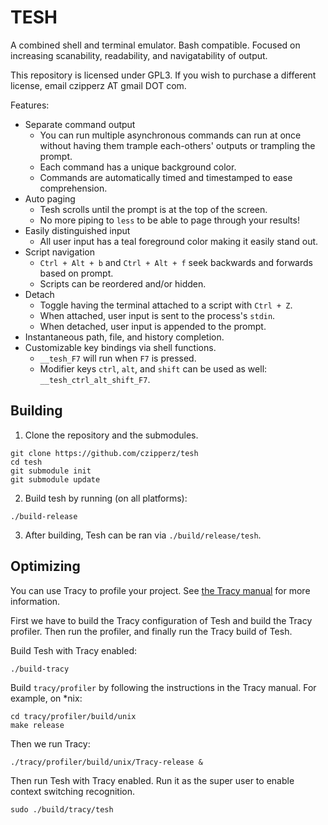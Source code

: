 # TESH

A combined shell and terminal emulator.  Bash compatible.
Focused on increasing scanability, readability, and navigatability of output.

This repository is licensed under GPL3.  If you wish to
purchase a different license, email czipperz AT gmail DOT com.

Features:
* Separate command output
  - You can run multiple asynchronous commands can run at once
    without having them trample each-others' outputs or trampling the prompt.
  - Each command has a unique background color.
  - Commands are automatically timed and timestamped to ease comprehension.
* Auto paging
  - Tesh scrolls until the prompt is at the top of the screen.
  - No more piping to `less` to be able to page through your results!
* Easily distinguished input
  - All user input has a teal foreground color making it easily stand out.
* Script navigation
  - `Ctrl + Alt + b` and `Ctrl + Alt + f` seek backwards and forwards based on prompt.
  - Scripts can be reordered and/or hidden.
* Detach
  - Toggle having the terminal attached to a script with `Ctrl + Z`.
  - When attached, user input is sent to the process's `stdin`.
  - When detached, user input is appended to the prompt.
* Instantaneous path, file, and history completion.
* Customizable key bindings via shell functions.
  - `__tesh_F7` will run when `F7` is pressed.
  - Modifier keys `ctrl`, `alt`, and `shift` can be used as well:
    `__tesh_ctrl_alt_shift_F7`.

## Building

1. Clone the repository and the submodules.

```
git clone https://github.com/czipperz/tesh
cd tesh
git submodule init
git submodule update
```

2. Build tesh by running (on all platforms):

```
./build-release
```

3. After building, Tesh can be ran via `./build/release/tesh`.

## Optimizing

You can use Tracy to profile your project.  See [the Tracy manual] for more information.

[the Tracy manual]: https://bitbucket.com/wolfpld/tracy/downloads/tracy.pdf

First we have to build the Tracy configuration of Tesh and build the Tracy
profiler.  Then run the profiler, and finally run the Tracy build of Tesh.

Build Tesh with Tracy enabled:
```
./build-tracy
```

Build `tracy/profiler` by following the instructions in the Tracy manual.  For example, on *nix:
```
cd tracy/profiler/build/unix
make release
```

Then we run Tracy:
```
./tracy/profiler/build/unix/Tracy-release &
```

Then run Tesh with Tracy enabled.  Run it as the
super user to enable context switching recognition.
```
sudo ./build/tracy/tesh
```
